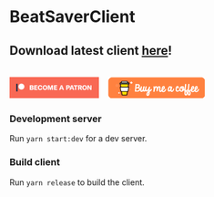 # BeatSaverClient

## Download latest client [here](https://github.com/dotMortis/beat-saver-client/releases)!
\
[!["Become a Patreon"](src/assets/become_a_patreon.png)](https://www.patreon.com/dotmortis)&nbsp;&nbsp;&nbsp;&nbsp;[!["Buy Me A Coffee"](src/assets/coffee.png)](https://ko-fi.com/dotmortis)

### Development server

Run `yarn start:dev` for a dev server.

### Build client

Run `yarn release` to build the client.
